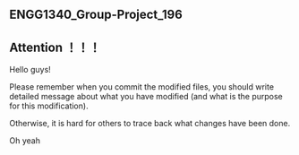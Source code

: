 ## ENGG1340_Group-Project_196

## Attention ！！！

Hello guys!

Please remember when you commit the modified files, you should write detailed message about what you have modified (and what is the purpose for this modification).

Otherwise, it is hard for others to trace back what changes have been done.

Oh yeah
